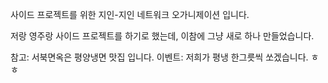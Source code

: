 사이드 프로젝트를 위한 지인-지인 네트워크 오가니제이션 입니다.

저랑 영주랑 사이드 프로젝트를 하기로 했는데, 이참에 그냥 새로 하나 만들었습니다. 

참고: 서북면옥은 평양냉면 맛집 입니다. 
이벤트: 저희가 평냉 한그릇씩 쏘겠습니다. ㅎㅎ
